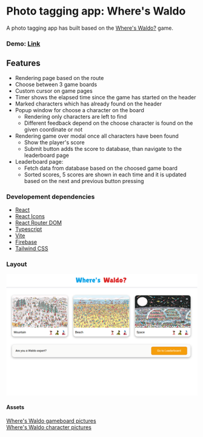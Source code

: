 # **Photo tagging app: Where's Waldo**

A photo tagging app has built based on the [Where's Waldo?](https://en.wikipedia.org/wiki/Where's_Wally%3F) game.

### Demo: [Link](https://ev0clu.github.io/photo-tagging-app/)

## Features

- Rendering page based on the route
- Choose between 3 game boards
- Custom cursor on game pages
- Timer shows the elapsed time since the game has started on the header
- Marked characters which has already found on the header
- Popup window for choose a character on the board
  - Rendering only characters are left to find
  - Different feedback depend on the choose character is found on the given coordinate or not
- Rendering game over modal once all characters have been found
  - Show the player's score
  - Submit button adds the score to database, than navigate to the leaderboard page
- Leaderboard page:
  - Fetch data from database based on the choosed game board
  - Sorted scores, 5 scores are shown in each time and it is updated based on the next and previous button pressing

### Developement dependencies

- [React](https://react.dev/)
- [React Icons](https://www.npmjs.com/package/react-icons)
- [React Router DOM](https://www.npmjs.com/package/react-router-dom)
- [Typescript](https://www.typescriptlang.org/)
- [Vite](https://vitejs.dev/)
- [Firebase](https://firebase.google.com/)
- [Tailwind CSS](https://tailwindcss.com/)

### Layout

![layout picture](https://github.com/ev0clu/photo-tagging-app/blob/main/layout.png?raw=true)

#### Assets

[Where's Waldo gameboard pictures](https://wallpaperaccess.com/wheres-waldo)<br>
[Where's Waldo character pictures](https://www.giantbomb.com/wheres-waldo/3025-1675/characters/)<br>
